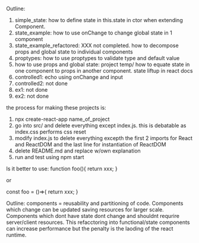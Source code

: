 
Outline:
1) simple_state: how to define state in this.state in ctor when extending Component. 
1) state_example: how to use onChange to change global state in 1 component
1) state_example_refactored: XXX not completed. how to decompose props and global state to individual components
1) proptypes: how to use proptypes to validate type and default value
1) how to use props and global state: project temp/ how to equate state in one component to props in another component. state liftup in react docs
2) controlled1: echo using onChange and input
3) controlled2: not done
4) ex1: not done
5) ex2: not done


the process for making these projects is:
1) npx create-react-app name_of_project
2) go into src/ and delete everything except index.js. this is debatable as index.css performs css reset
3) modify index.js to delete everything excepth the first 2 imports for React and ReactDOM and the last line for instantiation of ReactDOM
4) delete README.md and replace w/own explanation
5) run and test using npm start


Is it better to use: 
function foo(){
  return xxx;
}

or

const foo = ()=>{
  return xxx;
}


Outline: components = reusability and partitioning of code. Components which change can be updated saving
resources for larger scale. Components which dont have state dont change and shouldnt requrire server/client 
resources. This refacctoring into functional/state components can increase performance but the penalty is the laoding of 
the react runtime. 



